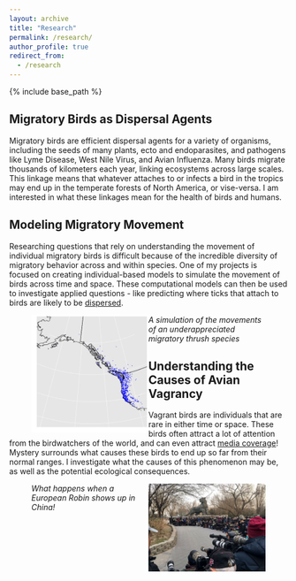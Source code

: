 ```yaml
---
layout: archive
title: "Research"
permalink: /research/
author_profile: true
redirect_from:
  - /research
---
```


{% include base_path %}

<h2>
Migratory Birds as Dispersal Agents
</h2>

Migratory birds are efficient dispersal agents for a variety of organisms, including the seeds of many plants, ecto and endoparasites, and pathogens like Lyme Disease, West Nile Virus, and Avian Influenza. Many birds migrate thousands of kilometers each year, linking ecosystems across large scales. This linkage means that whatever attaches to or infects a bird in the tropics may end up in the temperate forests of North America, or vise-versa. I am interested in what these linkages mean for the health of birds and humans.

<h2>
Modeling Migratory Movement
</h2>

Researching questions that rely on understanding the movement of individual migratory birds is difficult because of the incredible diversity of migratory behavior across and within species. One of my projects is focused on creating individual-based models to simulate the movement of birds across time and space. These computational models can then be used to investigate applied questions - like predicting where ticks that attach to birds are likely to be <a href="https://www.sciencedirect.com/science/article/pii/S1877959X18302632">dispersed</a>.

<figure>
  <img src="/MIBM_VATH_vid_3_15.gif" align="left" style="width:50%" />
  <figcaption><i>A simulation of the movements of an underappreciated migratory thrush species</i></figcaption>
</figure>

<h2>
Understanding the Causes of Avian Vagrancy
</h2>

Vagrant birds are individuals that are rare in either time or space. These birds often attract a lot of attention from the birdwatchers of the world, and can even attract <a href="https://www.audubon.org/news/a-vagrant-european-robin-drawing-huge-crowds-china">media coverage</a>! Mystery surrounds what causes these birds to end up so far from their normal ranges. I investigate what the causes of this phenomenon may be, as well as the potential ecological consequences.
<figure>
  <img src="/robin_in_china.jpeg" align="right" style="width:50%"/>
  <figcaption><i>What happens when a European Robin shows up in China!</i></figcaption>
</figure>
